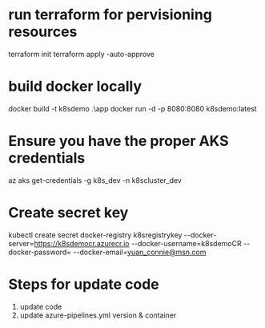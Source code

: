 # run terraform for pervisioning resources
terraform init
terraform apply -auto-approve

# build docker locally
docker build -t k8sdemo .\app
docker run -d -p 8080:8080 k8sdemo:latest

# Ensure you have the proper AKS credentials
az aks get-credentials -g k8s_dev -n k8scluster_dev

# Create secret key
kubectl create secret docker-registry k8sregistrykey --docker-server=https://k8sdemocr.azurecr.io --docker-username=k8sdemoCR --docker-password= --docker-email=yuan_connie@msn.com

# Steps for update code
  1. update code
  2. update azure-pipelines.yml version & container